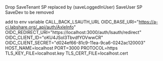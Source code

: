 
Drop SaveTenant SP replaced by (saveLoggedInUser) SaveUser
SP SaveDev to be removed


add to env variable 
CALL_BACK_LSAUTH_URL
OIDC_BASE_URI="https://a-ci.labshare.org/_api/auth/AxleInfo"
OIDC_REDIRECT_URI="https://localhost:3000/auth/lsauth/redirect"
OIDC_CLIENT_ID="oKU4JSoI3TbvdfYOVwwCR"
OIDC_CLIENT_SECRET="d024ef66-81c9-11ea-9ca6-0242ac120003"
HOST_NAME=localhost
PORT=3000
PROTOCOL=https
TLS_KEY_FILE=localhost.key
TLS_CERT_FILE=localhost.cert
